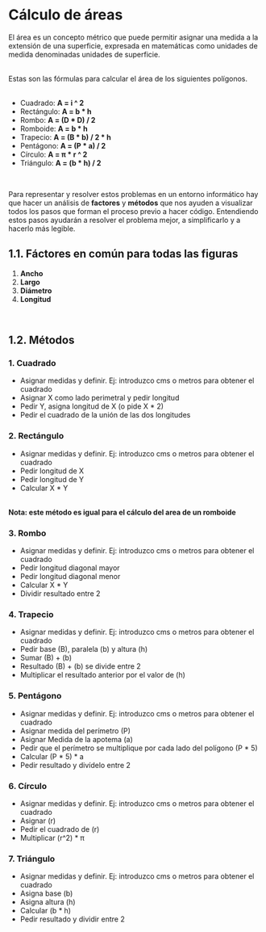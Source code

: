 <h1>Cálculo de áreas</h1>
El área es un concepto métrico que puede permitir asignar una medida a la extensión de una superficie, expresada en matemáticas como unidades de medida denominadas unidades de superficie.<br><br>

Estas son las fórmulas para calcular el área de los siguientes polígonos.<br><br>

<ul>
  <li>Cuadrado:  <strong>A = i ^ 2</strong></li>
  <li>Rectángulo:  <strong>A = b * h</strong></li>
  <li>Rombo:  <strong>A = (D * D) / 2</strong></li>
  <li>Romboide:  <strong>A = b * h</strong></li>
  <li>Trapecio:  <strong>A = (B * b) / 2 * h</strong></li>
  <li>Pentágono: <strong>A = (P * a) / 2</strong></li>
  <li>Círculo:  <strong>A = π * r ^ 2</strong></li>
  <li>Triángulo:  <strong>A = (b * h) / 2</strong></li>
</ul><br>

Para representar y resolver estos problemas en un entorno informático hay que hacer un análisis de <strong>factores</strong> y <strong>métodos</strong> que nos ayuden a visualizar todos los pasos que forman el proceso previo a hacer código. Entendiendo estos pasos ayudarán a resolver el problema mejor, a simplificarlo y a hacerlo más legible.<br>

<h2>1.1. Fáctores en común para todas las figuras</h2>

<ol>
  <li><strong>Ancho</strong></li>
  <li><strong>Largo</strong></li>
  <li><strong>Diámetro</strong></li>
  <li><strong>Longitud</strong></li>
</ol><br>

<h2>1.2. Métodos</h2>

<h3>1. Cuadrado</h3>
    <ul>
        <li>Asignar medidas y definir. Ej: introduzco cms o metros para obtener el cuadrado</li>
        <li>Asignar X como lado perimetral y pedir longitud</li>
        <li>Pedir Y, asigna longitud de X (o pide X * 2)</li>
        <li>Pedir el cuadrado de la unión de las dos longitudes</li>
    </ul>
    
<h3>2. Rectángulo</h3>
    <ul>
        <li>Asignar medidas y definir. Ej: introduzco cms o metros para obtener el cuadrado</li>
        <li>Pedir longitud de X</li>
        <li>Pedir longitud de Y</li>
        <li>Calcular X * Y</li>
    </ul><br>
<strong>Nota: este método es igual para el cálculo del area de un romboide</strong>

<h3>3. Rombo</h3>
    <ul>
        <li>Asignar medidas y definir. Ej: introduzco cms o metros para obtener el cuadrado</li>
        <li>Pedir longitud diagonal mayor</li>
        <li>Pedir longitud diagonal menor</li>
        <li>Calcular X * Y</li>
        <li>Dividir resultado entre 2</li>
    </ul>
<h3>4. Trapecio</h3>
<ul>
    <li>Asignar medidas y definir. Ej: introduzco cms o metros para obtener el cuadrado</li>
    <li>Pedir base (B), paralela (b) y altura (h)</li>
    <li>Sumar (B) + (b)</li>
    <li>Resultado (B) + (b) se divide entre 2</li>
    <li>Multiplicar el resultado anterior por el valor de (h)</li>
</ul>
<h3>5. Pentágono</h3>
<ul>
    <li>Asignar medidas y definir. Ej: introduzco cms o metros para obtener el cuadrado</li>
    <li>Asignar medida del perímetro (P)</li>
    <li>Asignar Medida de la apotema (a)</li>
    <li>Pedir que el perímetro se multiplique por cada lado del polígono (P * 5)</li>
    <li>Calcular (P * 5) * a</li>
    <li>Pedir resultado y divídelo entre 2</li>
</ul>
<h3>6. Círculo</h3>
<ul>
    <li>Asignar medidas y definir. Ej: introduzco cms o metros para obtener el cuadrado</li>
    <li>Asignar (r)</li>
    <li>Pedir el cuadrado de (r)</li>
    <li>Multiplicar (r^2) * π</li>
</ul>
<h3>7. Triángulo</h3>
<ul>
    <li>Asignar medidas y definir. Ej: introduzco cms o metros para obtener el cuadrado</li>
    <li>Asigna base (b)</li>
    <li>Asigna altura (h)</li>
    <li>Calcular (b * h)</li>
    <li>Pedir resultado y dividir entre 2</li>
</ul>



